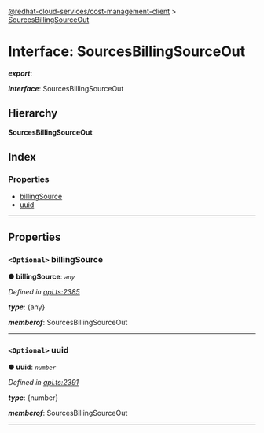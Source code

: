 [@redhat-cloud-services/cost-management-client](../README.md) > [SourcesBillingSourceOut](../interfaces/sourcesbillingsourceout.md)

# Interface: SourcesBillingSourceOut

*__export__*: 

*__interface__*: SourcesBillingSourceOut

## Hierarchy

**SourcesBillingSourceOut**

## Index

### Properties

* [billingSource](sourcesbillingsourceout.md#billingsource)
* [uuid](sourcesbillingsourceout.md#uuid)

---

## Properties

<a id="billingsource"></a>

### `<Optional>` billingSource

**● billingSource**: *`any`*

*Defined in [api.ts:2385](https://github.com/RedHatInsights/javascript-clients/blob/master/packages/cost-management/api.ts#L2385)*

*__type__*: {any}

*__memberof__*: SourcesBillingSourceOut

___
<a id="uuid"></a>

### `<Optional>` uuid

**● uuid**: *`number`*

*Defined in [api.ts:2391](https://github.com/RedHatInsights/javascript-clients/blob/master/packages/cost-management/api.ts#L2391)*

*__type__*: {number}

*__memberof__*: SourcesBillingSourceOut

___

